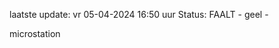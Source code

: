 laatste update: 
vr 05-04-2024 16:50   uur 
Status: FAALT - geel - 
<div class="service Y">microstation</div>